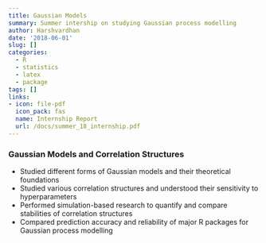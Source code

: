 ```yaml
---
title: Gaussian Models
summary: Summer intership on studying Gaussian process modelling
author: Harshvardhan
date: '2018-06-01'
slug: []
categories:
  - R
  - statistics
  - latex
  - package
tags: []
links:
- icon: file-pdf
  icon_pack: fas
  name: Internship Report
  url: /docs/summer_18_internship.pdf
---
```


### Gaussian Models and Correlation Structures

* Studied different forms of Gaussian models and their theoretical foundations
* Studied various correlation structures and understood their sensitivity to hyperparameters
* Performed simulation-based research to quantify and compare stabilities of correlation structures
* Compared prediction accuracy and reliability of major R packages for Gaussian process modelling
